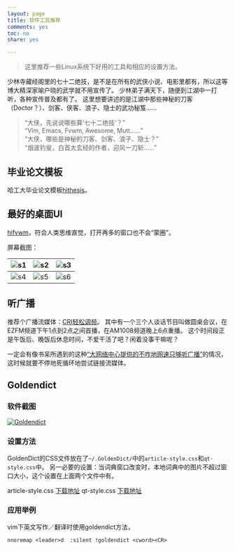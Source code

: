 ```yaml
---
layout: page 
title: 软件工具推荐
comments: yes
toc: no
share: yes

---
```


> 这里推荐一些Linux系统下好用的工具和相应的设置方法。

少林寺藏经阁里的七十二绝技，是不是在所有的武侠小说、电影里都有，所以这等博大精深家喻户晓的武学就不用宣传了。
少林弟子满天下，随便到江湖中一打听，各种宣传普及都有了。
这里想要讲述的是江湖中那些神秘的刀客（Doctor？）、剑客、侠客、浪子、隐士的武功秘笈……

> “大侠，先说说哪些算‘七十二绝技’？”  
> “Vim, Emacs, Fvwm, Awesome, Mutt……”  
> “大侠，哪些是神秘的刀客、剑客、浪子、隐士？”  
> “烟波钓叟，白首太玄经的作者，迎风一刀斩……”

## 毕业论文模板

哈工大毕业论文模板[hithesis](https://github.com/dustincys/hithesis)。

## 最好的桌面UI

[hifvwm](https://github.com/dustincys/hifvwm)，符合人类思维直觉，打开再多的窗口也不会“蒙圈”。

屏幕截图：

|![s1](https://raw.githubusercontent.com/dustincys/hifvwm/screenshots/screenshot-2020-04-27%5B00%3A16%5D.jpg)|![s2](https://raw.githubusercontent.com/dustincys/hifvwm/screenshots/Screenshot%20from%202020-04-27%2000-22-12.png)|![s3](https://raw.githubusercontent.com/dustincys/hifvwm/screenshots/screenshot-2020-04-27%5B00%3A19%5D.jpg)|
|-|-|-|
|![s4](https://raw.githubusercontent.com/dustincys/hifvwm/screenshots/screenshot-2020-04-27%5B00%3A20%5D.jpg)|![s5](https://raw.githubusercontent.com/dustincys/hifvwm/screenshots/screenshot-2020-04-27%5B00%3A23%5D.jpg)|![s6](https://raw.githubusercontent.com/dustincys/hifvwm/screenshots/screenshot-2020-04-27%5B00%3A24%5D.jpg)|

## 听广播

推荐个广播流媒体：[CRI轻松调频](http://english.cri.cn/easyfm/index.htm)。
其中有一个三个人谈话节目叫做圆桌会议，在EZFM频道下午1点到2点之间首播，在AM1008频道晚上6点重播。
这个时间段正是午饭后、晚饭后休息时间，不爱干活了吧？闲着没事干嘛呢？

一定会有像书呆所遇到的这种[“大网络中心提供的不咋地网速只够听广播”](https://yanshuo.name/cn/2014/05/radio/)的情况，这时候就要不停地死循环地尝试链接流媒体。

<script src="https://gist.github.com/dustincys/7c9a20a8ac555b9d04f6.js"></script>


## Goldendict

### 软件截图
<a class="fancybox" rel="gallery1" href="https://2s66lw.bl3301.livefilestore.com/y2pdz3zqVvX6skpgKScFHas7Pq2jkdA88uueX9-UR3mFNtv66I91pvSGgVbiIPKn4PpftPytaafPw7I7m0pxhsSktFePyD49mMZtgDXpVN7iGCNvzEOF-jzam_J_xZRZ5KIYdwJxM53zk_3IWl0Y57mA7xN4pJKvKQu96OwOO9ZRm0/goldendict.png" title="Goldendict"><img src="https://2s66lw.bl3301.livefilestore.com/y2pdz3zqVvX6skpgKScFHas7Pq2jkdA88uueX9-UR3mFNtv66I91pvSGgVbiIPKn4PpftPytaafPw7I7m0pxhsSktFePyD49mMZtgDXpVN7iGCNvzEOF-jzam_J_xZRZ5KIYdwJxM53zk_3IWl0Y57mA7xN4pJKvKQu96OwOO9ZRm0/goldendict.png" alt="Goldendict" /></a>

### 设置方法

GoldenDict的CSS文件放在了`~/.GoldenDict/`中的`article-style.css`和`qt-style.css`中。 另一必要的设置：当词典窗口改变时，本地词典中的图片不超过窗口大小，这个设置在上面两个文件中有。

article-style.css  [下载地址](https://gist.github.com/dustincys/8471489)
qt-style.css	[下载地址](https://gist.github.com/dustincys/9739972)  

### 应用举例

vim下英文写作／翻译时使用goldendict方法，

	nnoremap <leader>d  :silent !goldendict <cword><CR>

